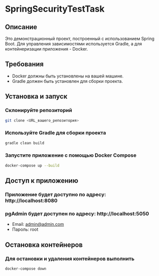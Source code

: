 # SpringSecurityTestTask

## Описание

Это демонстрационный проект, построенный с использованием Spring Boot. Для управления зависимостями используется Gradle, а для контейнеризации приложения - Docker.

## Требования

- Docker должны быть установлены на вашей машине.
- Gradle должен быть установлен для сборки проекта.

## Установка и запуск

### Склонируйте репозиторий

```bash
git clone <URL_вашего_репозитория>
```

### Используйте Gradle для сборки проекта

```bash
gradle clean build
```

### Запустите приложение с помощью Docker Compose

```bash
docker-compose up --build
```

## Доступ к приложению

### Приложение будет доступно по адресу: http://localhost:8080
### pgAdmin будет доступен по адресу: http://localhost:5050
- Email: admin@admin.com
- Пароль: root


## Остановка контейнеров
### Для остановки и удаления контейнеров выполнить

```bash
docker-compose down
```
